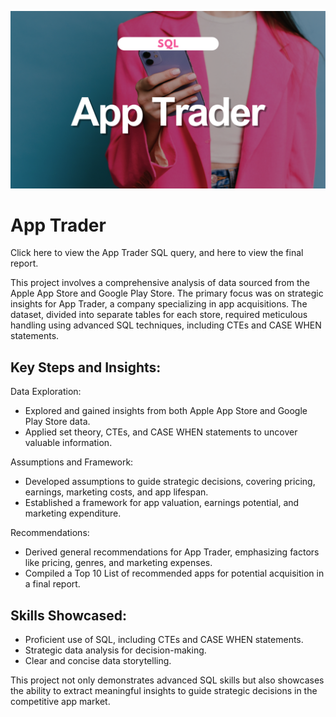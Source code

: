 ![ ](cover_apptrader.png)

# App Trader

Click here to view the App Trader SQL query, and here to view the final report.

This project involves a comprehensive analysis of data sourced from the Apple App Store and Google Play Store. The primary focus was on strategic insights for App Trader, a company specializing in app acquisitions. The dataset, divided into separate tables for each store, required meticulous handling using advanced SQL techniques, including CTEs and CASE WHEN statements.

## Key Steps and Insights:

Data Exploration:
* Explored and gained insights from both Apple App Store and Google Play Store data.
* Applied set theory, CTEs, and CASE WHEN statements to uncover valuable information.

Assumptions and Framework:
* Developed assumptions to guide strategic decisions, covering pricing, earnings, marketing costs, and app lifespan.
* Established a framework for app valuation, earnings potential, and marketing expenditure.

Recommendations:
* Derived general recommendations for App Trader, emphasizing factors like pricing, genres, and marketing expenses.
* Compiled a Top 10 List of recommended apps for potential acquisition in a final report.

## Skills Showcased:
* Proficient use of SQL, including CTEs and CASE WHEN statements.
* Strategic data analysis for decision-making.
* Clear and concise data storytelling.

This project not only demonstrates advanced SQL skills but also showcases the ability to extract meaningful insights to guide strategic decisions in the competitive app market.